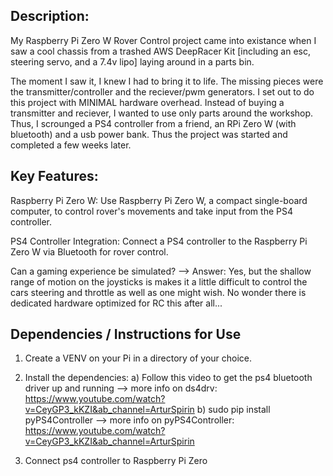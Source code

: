 ## Description:
My Raspberry Pi Zero W Rover Control project came into existance when I saw a cool chassis from a trashed AWS DeepRacer Kit [including an esc, steering servo, and a 7.4v lipo] laying around in a parts bin.

The moment I saw it, I knew I had to bring it to life. The missing pieces were the transmitter/controller and the reciever/pwm generators. I set out to do this project with MINIMAL hardware overhead. Instead of buying a transmitter and reciever, I wanted to use only parts around the workshop. Thus, I scrounged a PS4 controller from a friend, an RPi Zero W (with bluetooth) and a usb power bank. Thus the project was started and completed a few weeks later. 

## Key Features:

Raspberry Pi Zero W: Use Raspberry Pi Zero W, a compact single-board computer, to control rover's movements and take input from the PS4 controller.

PS4 Controller Integration: Connect a PS4 controller to the Raspberry Pi Zero W via Bluetooth for rover control.

Can a gaming experience be simulated? --> Answer: Yes, but the shallow range of motion on the joysticks is makes it a little difficult to control the cars steering and throttle as well as one might wish. No wonder there is dedicated hardware optimized for RC this after all...



## Dependencies / Instructions for Use

1. Create a VENV on your Pi in a directory of your choice.
2. Install the dependencies:
         a) Follow this video to get the ps4 bluetooth driver up and running -->
   more info on ds4drv: https://www.youtube.com/watch?v=CeyGP3_kKZI&ab_channel=ArturSpirin
         b) sudo pip install pyPS4Controller -->
   more info on pyPS4Controller:   https://www.youtube.com/watch?v=CeyGP3_kKZI&ab_channel=ArturSpirin

1. Connect ps4  controller to Raspberry Pi Zero
